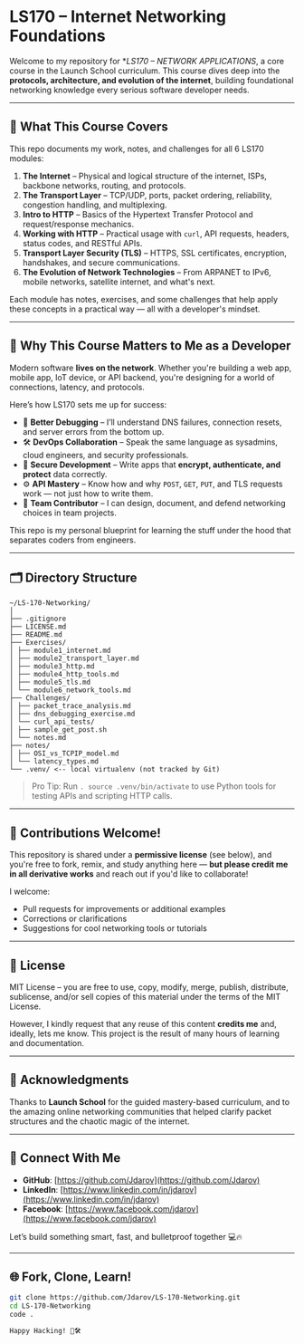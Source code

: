 # LS170 – Internet Networking Foundations

Welcome to my repository for **LS170 – NETWORK APPLICATIONS*, a core course in the Launch School curriculum. This course dives deep into the **protocols, architecture, and evolution of the internet**, building foundational networking knowledge every serious software developer needs.

---

## 🧠 What This Course Covers

This repo documents my work, notes, and challenges for all 6 LS170 modules:

1. **The Internet** – Physical and logical structure of the internet, ISPs, backbone networks, routing, and protocols.
2. **The Transport Layer** – TCP/UDP, ports, packet ordering, reliability, congestion handling, and multiplexing.
3. **Intro to HTTP** – Basics of the Hypertext Transfer Protocol and request/response mechanics.
4. **Working with HTTP** – Practical usage with `curl`, API requests, headers, status codes, and RESTful APIs.
5. **Transport Layer Security (TLS)** – HTTPS, SSL certificates, encryption, handshakes, and secure communications.
6. **The Evolution of Network Technologies** – From ARPANET to IPv6, mobile networks, satellite internet, and what's next.

Each module has notes, exercises, and some challenges that help apply these concepts in a practical way — all with a developer's mindset.

---

## 🔧 Why This Course Matters to Me as a Developer

Modern software **lives on the network**. Whether you're building a web app, mobile app, IoT device, or API backend, you're designing for a world of connections, latency, and protocols.

Here’s how LS170 sets me up for success:

- 📡 **Better Debugging** – I’ll understand DNS failures, connection resets, and server errors from the bottom up.
- 🛠 **DevOps Collaboration** – Speak the same language as sysadmins, cloud engineers, and security professionals.
- 🔐 **Secure Development** – Write apps that **encrypt, authenticate, and protect** data correctly.
- ⚙️ **API Mastery** – Know how and why `POST`, `GET`, `PUT`, and TLS requests work — not just how to write them.
- 💬 **Team Contributor** – I can design, document, and defend networking choices in team projects.

This repo is my personal blueprint for learning the stuff under the hood that separates coders from engineers.

---

## 🗂️ Directory Structure


```
~/LS-170-Networking/
│
├── .gitignore
├── LICENSE.md
├── README.md
├── Exercises/
│ ├── module1_internet.md
│ ├── module2_transport_layer.md
│ ├── module3_http.md
│ ├── module4_http_tools.md
│ ├── module5_tls.md
│ └── module6_network_tools.md
├── Challenges/
│ ├── packet_trace_analysis.md
│ ├── dns_debugging_exercise.md
│ └── curl_api_tests/
│ ├── sample_get_post.sh
│ └── notes.md
├── notes/
│ ├── OSI_vs_TCPIP_model.md
│ └── latency_types.md
└── .venv/ <-- local virtualenv (not tracked by Git)
```


> Pro Tip: Run `. source .venv/bin/activate` to use Python tools for testing APIs and scripting HTTP calls.

---

## 👥 Contributions Welcome!

This repository is shared under a **permissive license** (see below), and you're free to fork, remix, and study anything here — **but please credit me in all derivative works** and reach out if you'd like to collaborate!

I welcome:

- Pull requests for improvements or additional examples
- Corrections or clarifications
- Suggestions for cool networking tools or tutorials

---

## 📜 License

MIT License – you are free to use, copy, modify, merge, publish, distribute, sublicense, and/or sell copies of this material under the terms of the MIT License.

However, I kindly request that any reuse of this content **credits me** and, ideally, lets me know. This project is the result of many hours of learning and documentation.

---

## 🙏 Acknowledgments

Thanks to **Launch School** for the guided mastery-based curriculum, and to the amazing online networking communities that helped clarify packet structures and the chaotic magic of the internet.

---

## 🔗 Connect With Me

- **GitHub**: [https://github.com/Jdarov](https://github.com/Jdarov)
- **LinkedIn**: [https://www.linkedin.com/in/jdarov](https://www.linkedin.com/in/jdarov)
- **Facebook**: [https://www.facebook.com/jdarov](https://www.facebook.com/jdarov)

Let’s build something smart, fast, and bulletproof together 💻🔥

---

## 🌐 Fork, Clone, Learn!

```bash
git clone https://github.com/Jdarov/LS-170-Networking.git
cd LS-170-Networking
code .

Happy Hacking! 🧠🛠️
